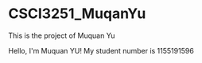 # CSCI3251_MuqanYu
This is the project of Muquan Yu

Hello, I'm Muquan YU!
My student number is 1155191596
